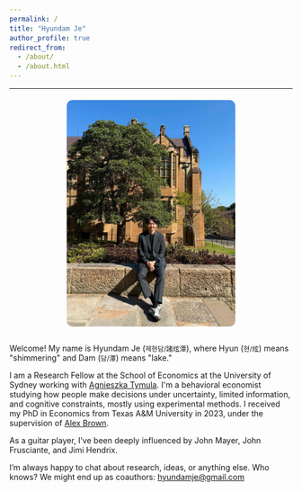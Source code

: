 ```yaml
---
permalink: /
title: "Hyundam Je"
author_profile: true
redirect_from: 
  - /about/
  - /about.html
---
```


---

<div style="width: 100%; display: flex; justify-content: center; margin-top: 20px;">
  <img src="/images/usyd3.jpg" alt="Hyundam Je" width="300"
       style="border-radius: 10px;" />
</div>


<div style="max-width: 700px; margin: 30px auto;">
  

<p>Welcome! My name is Hyundam Je (<span style="font-size:85%">제현담/諸炫潭</span>), where Hyun (<span style="font-size:85%">현/炫</span>) means "shimmering" and Dam (<span style="font-size:85%">담/潭</span>) means "lake."</p>

  <p>I am a Research Fellow at the School of Economics at the University of Sydney working with <a href="https://www.tymula.com/agnieszka/" target="_blank">Agnieszka Tymula</a>. I'm a behavioral economist studying how people make decisions under uncertainty, limited information, and cognitive constraints, mostly using experimental methods. I received my PhD in Economics from Texas A&M University in 2023, under the supervision of <a href="http://people.tamu.edu/~alexbrown/" target="_blank">Alex Brown</a>.</p>

  <p>As a guitar player, I’ve been deeply influenced by John Mayer, John Frusciante, and Jimi Hendrix.</p>

  <p> I’m always happy to chat about research, ideas, or anything else. Who knows? We might end up as coauthors: <a href="mailto:hyundamje@gmail.com">hyundamje@gmail.com</a></p>
</div>
